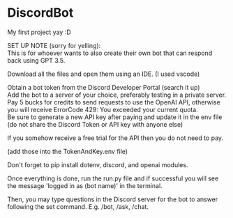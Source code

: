 # DiscordBot
My first project yay :D

SET UP NOTE (sorry for yelling):<br>
This is for whoever wants to also create their own bot that can respond back using GPT 3.5.

Download all the files and open them using an IDE. (I used vscode)

Obtain a bot token from the Discord Developer Portal (search it up)<br>
Add the bot to a server of your choice, preferably testing in a private server.
Pay 5 bucks for credits to send requests to use the OpenAI API, otherwise you will receive ErrorCode 429: You exceeded your current quota. <br>
Be sure to generate a new API key after paying and update it in the env file (do not share the Discord Token or API key with anyone else)

If you somehow receive a free trial for the API then you do not need to pay.

(add those into the TokenAndKey.env file)

Don't forget to pip install dotenv, discord, and openai modules.

Once everything is done, run the run.py file and if successful you will see the message 'logged in as (bot name)' in the terminal.

Then, you may type questions in the Discord server for the bot to answer following the set command. E.g. /bot, /ask, /chat.
